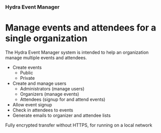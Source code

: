 ### Hydra Event Manager

# Manage events and attendees for a single organization

The Hydra Event Manager system is intended to help an organization
manage multiple events and attendees.

- Create events
    - Public
    - Private
- Create and manage users
    - Administrators (manage users)
    - Organizers (manage events)
    - Attendees (signup for and attend events)
- Allow event signup
- Check in attendees to events
- Generate emails to organizer and attendee lists


Fully encrypted transfer without HTTPS, for running on a local network